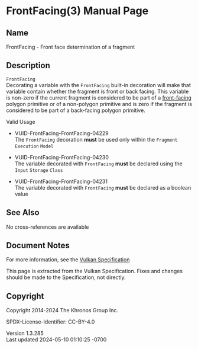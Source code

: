 # FrontFacing(3) Manual Page

## Name

FrontFacing - Front face determination of a fragment



## <a href="#_description" class="anchor"></a>Description

`FrontFacing`  
Decorating a variable with the `FrontFacing` built-in decoration will
make that variable contain whether the fragment is front or back facing.
This variable is non-zero if the current fragment is considered to be
part of a <a
href="https://registry.khronos.org/vulkan/specs/1.3-extensions/html/vkspec.html#primsrast-polygons-basic"
target="_blank" rel="noopener">front-facing</a> polygon primitive or of
a non-polygon primitive and is zero if the fragment is considered to be
part of a back-facing polygon primitive.

Valid Usage

- <a href="#VUID-FrontFacing-FrontFacing-04229"
  id="VUID-FrontFacing-FrontFacing-04229"></a>
  VUID-FrontFacing-FrontFacing-04229  
  The `FrontFacing` decoration **must** be used only within the
  `Fragment` `Execution` `Model`

- <a href="#VUID-FrontFacing-FrontFacing-04230"
  id="VUID-FrontFacing-FrontFacing-04230"></a>
  VUID-FrontFacing-FrontFacing-04230  
  The variable decorated with `FrontFacing` **must** be declared using
  the `Input` `Storage` `Class`

- <a href="#VUID-FrontFacing-FrontFacing-04231"
  id="VUID-FrontFacing-FrontFacing-04231"></a>
  VUID-FrontFacing-FrontFacing-04231  
  The variable decorated with `FrontFacing` **must** be declared as a
  boolean value

## <a href="#_see_also" class="anchor"></a>See Also

No cross-references are available

## <a href="#_document_notes" class="anchor"></a>Document Notes

For more information, see the <a
href="https://registry.khronos.org/vulkan/specs/1.3-extensions/html/vkspec.html#FrontFacing"
target="_blank" rel="noopener">Vulkan Specification</a>

This page is extracted from the Vulkan Specification. Fixes and changes
should be made to the Specification, not directly.

## <a href="#_copyright" class="anchor"></a>Copyright

Copyright 2014-2024 The Khronos Group Inc.

SPDX-License-Identifier: CC-BY-4.0

Version 1.3.285  
Last updated 2024-05-10 01:10:25 -0700
